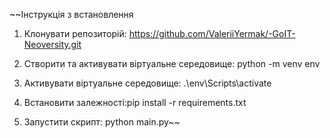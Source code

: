 ~~Інструкція з встановлення

1. Клонувати репозиторій: https://github.com/ValeriiYermak/-GoIT-Neoversity.git

2. Створити та активувати віртуальне середовище: python -m venv env
3. Активувати віртуальне середовище:  .\env\Scripts\activate
4. Встановити залежності:pip install -r requirements.txt
5. Запустити скрипт: python main.py~~